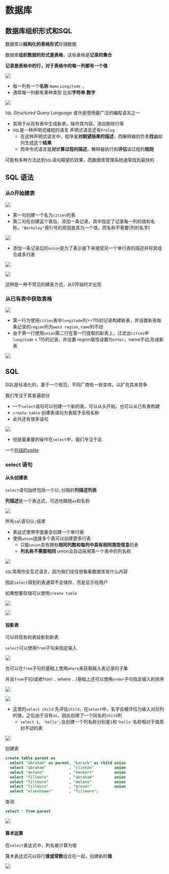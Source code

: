 # 数据库

## 数据库组织形式和SQL

数据库以**结构化的表格形式**存储数据

数据库**组织数据的形式是表格**，这些表格是**记录的集合** 

**记录是表格中的行，对于表格中的每一列都有一个值**

![](img/0243d31a.png)

* 每一列有一个**名称** `Name` `Longitude` ..
* 通常每一列都有某种类型 比如**字符串** **数字**

![](img/0c758565.png)

`SQL` *Structured Query Language* 或许是使用最广泛的编程语言之一

* 其用于从现有表中生成新表，操作其内容，添加删除行等
* `SQL`是一种声明式编程的语言 声明式语言还有`Prolog` 
    * 在这种声明式语言中，程序是**对期望结果的描述**，而解释器则负责**找出**如何生成这个**结果**
    * 而命令式语言是**对计算过程的描述**，解释器执行和**评估**该过程的**规则**

可能有多种方法达到`SQL`语句期望的效果，而数据库管理系统通常找到最快的

## SQL 语法

### 从0开始建表

![](img/0dfc262a.png)

* 第一句创建一个名为`cities`的表
* 第二句在创建这个表后，添加一条记录，其中指定了记录每一列的值和名称，`"Berkeley"`用引号的原因是其为一个值，而名称不需要(列的名字)

![](img/ac7b33c5.png)

* 添加一条记录后的`union`是为了表示接下来接受另一个单行表的描述并将其组合成多行表

![](img/07a3d059.png)

![](img/73ab5ab8.png)

这种是一种不常见的建表方式，从0开始时才出现

### 从已有表中获取表格

![](img/d201399e.png)

* 第一行为使用`cities`表中`longitude`列>=115的记录构建新表，并设置新表每条记录的`region`列为`west region`, `name`列不动
* 由于第一行使用`union`第二行在第一行提取的新表上，过滤出`cities`中`longitude` < 115的记录，并设置 region属性设置为`other`，name不动,形成新表

![](img/8764c7bd.png)

## SQL

SQL是标准化的，基于一个规范，不同厂商有一些变体，以扩充其来竞争

我们专注于其普遍部分

* 一个`select`语句可以创建一个新的表，可以从头开始，也可以从已有表构建
* `create table` 创建表语句为表赋予全局名称
* 此外还有很多语句

![](img/41e17cb3.png)

* 但是最重要的操作在`select`中，我们专注于此

一个[在线的sqlite](http://kripken.github.io/sql.js/examples/GUI/index.html)

### select 语句

#### 从头创建表

`select`语句始终包括一个以`,`分隔的**列描述列表**

**列描述**是一个表达式，可选地跟随`as`和名称

![](img/7804f0b7.png)

所有`sql`语句以`;`结束

* 表达式使用字面量会创建一个单行表
* 使用`union`连接多个表可以创建更多行表
    * 只能`union`具有拥有**相同列数和每列中具有相同类型信息**的表
    * **列名称不需要相同** union会自动采用第一个表中的列名称

![](img/5f0c69cc.png)

`SQL`常用作交互式语言，因为我们往往想看看数据库有什么内容

因此`select`得到的表通常不会储存，而是显示给用户

如果想要存储可以使用`create table`

![](img/dfeb358c.png)

![](img/a5184513.png)

#### 投影表

可以将现有的表投影到新表

`select`可以使用`from`子句来指定输入

![](img/69c2c032.png)

也可以在`from`子句的基础上使用`where`来获取输入表记录的子集

并且`from`子句(或者from .. where .. )基础上还可以使用`order`子句指定输入的排序

![](img/7ec46fa5.png)

![](img/0965a5e1.png)

* 这里的`select child` 先评估`child`，在`select`中，名字会被评估为输入对应列的值，之后由于没有`as`，因此创建了一个同名的`child`列 
  * `select 1, 'hello';`会创建一个列名称分别是`1`和`'hello'`名称相对于值原封不动的表

![](img/444f1474.png)

创建表

```sql
create table parent as
  select "abraham" as parent, "barack" as child union
  select "abraham"          , "clinton"         union
  select "delano"           , "herbart"         union
  select "fillmore"         , "abraham"         union
  select "fillmore"         , "delano"          union
  select "fillmore"         , "grover"          union
  select "elsenhower"       , "fillmore";
```

查询

```sql
select * from parent
```

![](img/4a43c22c.png)

#### 算术运算

在`select`表达式中，列名被计算为值

算术表达式可以将行**值或常数**组合在一起，创建新的**值**

![](img/f612b7aa.png)
